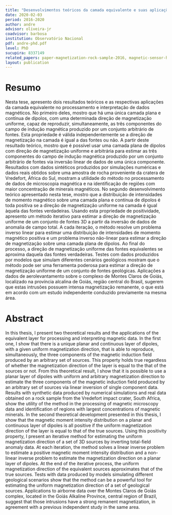 ```yaml
---
title: "Desenvolvimentos teóricos da camada equivalente e suas aplicações a dados magnéticos"
date: 2020-02-03
period: 2016-2020
author: andre
advisor: oliveira-jr
coadvisor: barbosa
institution: Observatório Nacional
pdf: andre-phd.pdf
level: PhD
sucupira: 8337149
related_papers: paper-magnetization-rock-sample-2016, magnetic-sensor-hall, sensor-hall-materials
layout: publication
---
```


# Resumo

Nesta tese, apresento dois resultados teóricos e as respectivas aplicações da
camada equivalente no processamento e interpretação de dados magnéticos. No
primeiro deles, mostro que há uma única camada plana e contínua de dipolos, com
uma determinada direção de magnetização uniforme, capaz de reproduzir,
simultaneamente, as três componentes do campo de indução magnética produzido
por um conjunto arbitrário de fontes. Esta propriedade é válida
independentemente se a direção de magnetização na camada é igual a das fontes
ou não. A partir deste resultado teórico, mostro que é possível usar uma camada
plana de dipolos com direção de magnetização uniforme e arbitrária para estimar
as três componentes do campo de indução magnética produzido por um conjunto
arbitrário de fontes via inversão linear de dados de uma única componente.
Resultados com dados sintéticos produzidos por simulações numéricas e dados
reais obtidos sobre uma amostra de rocha proveniente da cratera de Vredefort,
África do Sul, mostram a utilidade do método no processamento de dados de
microscopia magnética e na identificação de regiões com maior concentração de
minerais magnéticos. No segundo desenvolvimento teórico apresentado nesta tese,
mostro que a distribuição de intensidades de momento magnético sobre uma camada
plana e contínua de dipolos é toda positiva se a direção de magnetização
uniforme na camada é igual àquela das fontes verdadeiras. Usando esta
propriedade de positividade, apresento um método iterativo para estimar a
direção de magnetização uniforme de um conjunto de fontes 3D a partir da
inversão de dados de anomalia de campo total. A cada iteração, o método
resolve um problema inverso linear para estimar uma distribuição de
intensidades de momento magnético positiva e um problema inverso não-linear
para estimar a direção de magnetização sobre uma camada plana de dipolos. Ao
final do processo, a direção de magnetização uniforme das fontes equivalentes
se aproxima daquela das fontes verdadeiras. Testes com dados produzidos por
modelos que simulam diferentes cenários geológicos mostram que o método pode
ser uma ferramenta poderosa para estimar a direção de magnetização uniforme de
um conjunto de fontes geológicas. Aplicações a dados de aerolevantamento sobre
o complexo de Montes Claros de Goiás, localizado na província alcalina de
Goiás, região central do Brasil, sugerem que estas intrusões possuem intensa
magnetização remanente, o que está em acordo com um estudo independente
conduzido previamente na mesma área.


# Abstract

In this thesis, I present two theoretical results and the applications of the
equivalent layer for processing and interpreting magnetic data. In the first
one, I show that there is a unique planar and continuous layer of dipoles, with
a given uniform magnetization direction, that is able to reproduce,
simultaneously, the three components of the magnetic induction field produced
by an arbitrary set of sources. This property holds true regardless of whether
the magnetization direction of the layer is equal to the that of the sources or
not. From this theoretical result, I show that it is possible to use a planar
layer of dipoles with uniform and arbitrary magnetization direction to estimate
the three components of the magnetic induction field produced by an arbitrary
set of sources via linear inversion of single component data. Results with
synthetic data produced by numerical simulations and real data obtained on a
rock sample from the Vredefort impact crater, South Africa, show the utility of
the method in the processing of magnetic microscopy data and identification of
regions with largest concentrations of magnetic minerals. In the second
theoretical development presented in this thesis, I show that the magnetic
moment intensity distribution on a planar and continuous layer of dipoles is
all positive if the uniform magnetization direction of the layer is equal to
that of the true sources. Using this positivity property, I present an
iterative method for estimating the uniform magnetization direction of a set of
3D sources by inverting total-field anomaly data. At each iteration, the method
solves a linear inverse problem to estimate a positive magnetic moment
intensity distribution and a non-linear inverse problem to estimate the
magnetization direction on a planar layer of dipoles. At the end of the
iterative process, the uniform magnetization direction of the equivalent
sources approximates that of the true sources. Tests with data produced by
models simulating different geological scenarios show that the method can be a
powerful tool for estimating the uniform magnetization direction of a set of
geological sources. Applications to airborne data over the Montes Claros de
Goiás complex, located in the Goiás Alkaline Province, central region of
Brazil, suggest that those intrusions have a strong remanent magnetization, in
agreement with a previous independent study in the same area.
